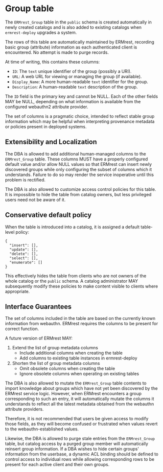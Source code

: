 
# Group table

The `ERMrest_Group` table in the `public` schema is created
automatically in newly created catalogs and is also added to existing
catalogs when `ermrest-deploy` upgrades a system.

The rows of this table are automatically maintained by ERMrest,
recording basic group (attribute) information as each 
authenticated client is encountered. No attempt is made to purge
records.

At time of writing, this contains these columns:

- `ID`: The `text` unique identifier of the group (possibly a URI).
- `URL`: A web URL for viewing or managing the group (if available).
- `Display_Name`: A more human-readable `text` identifier for the
  group.
- `Description`: A human-readable `text` description of the group.

The `ID` field is the primary key and cannot be NULL.  Each of the
other fields MAY be NULL, depending on what information is available
from the configured webauthn2 attribute provider.

The set of columns is a pragmatic choice, intended to reflect stable
group information which may be helpful when interpreting provenance
metadata or policies present in deployed systems.

## Extensibility and Localization

The DBA is allowed to add additional human-managed columns to the
`ERMrest_Group` table. These columns MUST have a properly configured
default value and/or allow NULL values so that ERMrest can insert
newly discovered groups while only configuring the subset of columns
which it understands.  Failure to do so may render the service
inoperative until this problem is rectified.

The DBA is also allowed to customize access control policies for
this table. It is impossible to hide the table from catalog owners,
but less privileged users need not be aware of it.

## Conservative default policy

When the table is introduced into a catalog, it is assigned a
default table-level policy:

    {
      "insert": [],
      "update": [],
      "delete": [],
      "select": [],
      "enumerate": []
    }

This effectively hides the table from clients who are not owners of
the whole catalog or the `public` schema.  A catalog administrator MAY
subsequently modify these policies to make content visible to clients
where appropriate.

## Interface Guarantees

The set of columns included in the table are based on the currently
known information from webauthn.  ERMrest requires the columns to be
present for correct function.

A future version of ERMrest MAY:

1. Extend the list of group metadata columns
   - Include additional columns when creating the table
   - Add columns to existing table instances in ermrest-deploy
2. Shorten the list of group metadata columns
   - Omit obsolete columns when creating the table
   - Ignore obsolete columns when operating on existing tables

The DBA is also allowed to mutate the `ERMrest_Group` table contents
to import knowledge about groups which have not yet been discovered by
the ERMrest service logic. However, when ERMrest encounters a group
corresponding to such an entry, it will automatically mutate the
columns it understands to reflect all the latest metadata
obtained from the webauthn attribute providers.

Therefore, it is not recommended that users be given access to modify
those fields, as they will become confused or frustrated when values
revert to the webauthn-established values.

Likewise, the DBA is allowed to purge stale entries from the
`ERMrest_Group` table, but catalog access by a purged group member will
automatically reinsert group information.  If a DBA wishes to hide
certain groups' information from the userbase, a dynamic ACL binding
should be defined to control access to individual rows while allowing
corresponding rows to be present for each active client and their
own groups.
